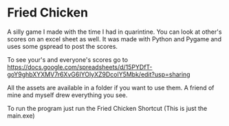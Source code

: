 # Fried Chicken
 A silly game I made with the time I had in quarintine. You can look at other's scores on an excel sheet as well. 
 It was made with Python and Pygame and uses some gspread to post the scores.

To see your's and everyone's scores go to https://docs.google.com/spreadsheets/d/15PYDfT-goY9ghbXYXMV7r6XvG6IYOlyXZ9DcolY5Mbk/edit?usp=sharing

All the assets are available in a folder if you want to use them. A friend of mine and myself drew everything you see.

To run the program just run the Fried Chicken Shortcut (This is just the main.exe)